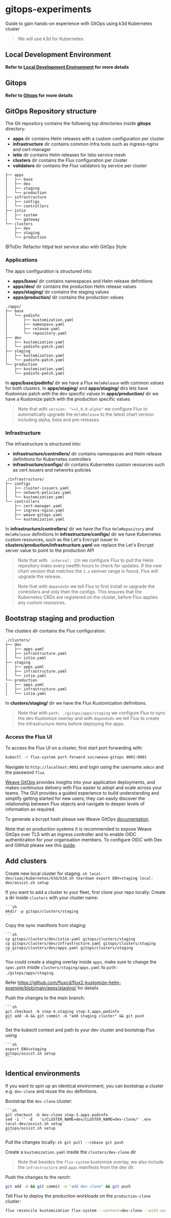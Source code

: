 # gitops-experiments

Guide to gain hands-on experience with GitOps using k3d Kubernetes cluster 

> We will use k3d for Kubernetes

## Local Development Environment

**Refer to [Local Development Environment](local-dev/README.md) for more details**


## Gitops 

**Refer to [Gitops](gitops/README.md) for more details**


## GitOps Repository structure

The Git repository contains the following top directories inside **gitops** directory:

- **apps** dir contains Helm releases with a custom configuration per cluster
- **infrastructure** dir contains common infra tools such as ingress-nginx and cert-manager
- **istio** dir contains Helm releases for Istio service mesh
- **clusters** dir contains the Flux configuration per cluster
- **validators** dir contains the Flux validators by service per cluster

```
├── apps
│   ├── base
│   ├── dev 
│   ├── staging 
│   └── production
├── infrastructure
│   ├── configs
│   └── controllers
├── istio
│   ├── system
│   └── gateway
└── clusters
    ├── dev
    ├── staging
    └── production
```

@ToDo: Refactor httpd test service also with GitOps Style

### Applications

The apps configuration is structured into:

- **apps/base/** dir contains namespaces and Helm release definitions
- **apps/dev/** dir contains the production Helm release values
- **apps/staging/** dir contains the staging values
- **apps/production/** dir contains the production values

```
./apps/
├── base
│   └── podinfo
│       ├── kustomization.yaml
│       ├── namespace.yaml
│       ├── release.yaml
│       └── repository.yaml
├── dev
│   ├── kustomization.yaml
│   └── podinfo-patch.yaml
├── staging 
│   ├── kustomization.yaml
│   └── podinfo-patch.yaml
└── production
    ├── kustomization.yaml
    └── podinfo-patch.yaml
```

In **apps/base/podinfo/** dir we have a Flux `HelmRelease` with common values for both clusters.
In **apps/staging/** and **apps/staging/** dirs lets have Kustomize patch with the dev specific values
In **apps/production/** dir we have a Kustomize patch with the production specific values

> Note that with `version: ">=1.0.0-alpha"` we configure Flux to automatically upgrade the `HelmRelease` to the latest chart version including alpha, beta and pre-releases.


### Infrastructure

The infrastructure is structured into:

- **infrastructure/controllers/** dir contains namespaces and Helm release definitions for Kubernetes controllers
- **infrastructure/configs/** dir contains Kubernetes custom resources such as cert issuers and networks policies

```
./infrastructure/
├── configs
│   ├── cluster-issuers.yaml
│   ├── network-policies.yaml
│   └── kustomization.yaml
└── controllers
    ├── cert-manager.yaml
    ├── ingress-nginx.yaml
    ├── weave-gitops.yaml
    └── kustomization.yaml
```

In **infrastructure/controllers/** dir we have the Flux `HelmRepository` and `HelmRelease` definitions
In **infrastructure/configs/** dir we have Kubernetes custom resources, such as the Let's Encrypt issuer
In **clusters/production/infrastructure.yaml** we replace the Let's Encrypt server value to point to the production API

> Note that with ` interval: 12h` we configure Flux to pull the Helm repository index every twelfth hours to check for updates. If the new chart version that matches the `1.x` semver range is found, Flux will upgrade the release.

> Note that with `dependsOn` we tell Flux to first install or upgrade the controllers and only then the configs.
This ensures that the Kubernetes CRDs are registered on the cluster, before Flux applies any custom resources.

## Bootstrap staging and production

The clusters dir contains the Flux configuration:

```
./clusters/
├── dev
│   ├── apps.yaml
│   ├── infrastructure.yaml
│   └── istio.yaml
├── staging
│   ├── apps.yaml
│   ├── infrastructure.yaml
│   └── istio.yaml
└── production
│   ├── apps.yaml
│   ├── infrastructure.yaml
│   └── istio.yaml
```

In **clusters/staging/** dir we have the Flux Kustomization definitions.

> Note that with `path: ./gitops/apps/staging` we configure Flux to sync the dev Kustomize overlay and 
with `dependsOn` we tell Flux to create the infrastructure items before deploying the apps.


### Access the Flux UI

To access the Flux UI on a cluster, first start port forwarding with:

```sh
kubectl -n flux-system port-forward svc/weave-gitops 9001:9001
```

Navigate to `http://localhost:9001` and login using the username `admin` and the password `flux`.

[Weave GitOps](https://docs.gitops.weave.works/) provides insights into your application deployments,
and makes continuous delivery with Flux easier to adopt and scale across your teams.
The GUI provides a guided experience to build understanding and simplify getting started for new users;
they can easily discover the relationship between Flux objects and navigate to deeper levels of information as required.

To generate a bcrypt hash please see Weave GitOps
[documentation](https://docs.gitops.weave.works/docs/configuration/securing-access-to-the-dashboard/#login-via-a-cluster-user-account). 

Note that on production systems it is recommended to expose Weave GitOps over TLS with an ingress controller and
to enable OIDC authentication for your organisation members.
To configure OIDC with Dex and GitHub please see this [guide](https://docs.gitops.weave.works/docs/guides/setting-up-dex/).

## Add clusters

Create new local cluster for staging.
    ```sh
    local-dev/iaac/kubernetes/k3d/k3d.sh teardown
    export ENV=staging
    local-dev/assist.sh setup
    ```

If you want to add a cluster to your fleet, first clone your repo locally:
Create a dir inside `clusters` with your cluster name:

    ```sh
    mkdir -p gitops/clusters/staging
    ```

Copy the sync manifests from staging:

    ```sh
    cp gitops/clusters/dev/istio.yaml gitops/clusters/staging
    cp gitops/clusters/dev/infrastructure.yaml gitops/clusters/staging
    cp gitops/clusters/dev/apps.yaml gitops/clusters/staging
    ```

You could create a staging overlay inside `apps`, make sure
to change the `spec.path` inside `clusters/staging/apps.yaml` to `path: ./gitops/apps/staging`. 

Refer https://github.com/fluxcd/flux2-kustomize-helm-example/blob/main/apps/staging/ for details 

Push the changes to the main branch:

    ```sh
    git checkout -b step-4.staging step-3.apps.podinfo
    git add -A && git commit -m "add staging cluster" && git push
    ```

Set the kubectl context and path to your dev cluster and bootstrap Flux using 

    ```sh
    export ENV=staging
    gitops/assist.sh setup
    ```

## Identical environments

If you want to spin up an identical environment, you can bootstrap a cluster
e.g. `dev-clone` and reuse the `dev` definitions.

Bootstrap the `dev-clone` cluster:

    ```sh
    git checkout -b dev-clone step-3.apps.podinfo
    sed -i '' -E   's/CLUSTER_NAME=dev/CLUSTER_NAME=dev-clone/' .env
    local-dev/assist.sh setup
    gitops/assist.sh setup
    ```

Pull the changes locally:
    ```sh
    git pull --rebase
    git push 
    ```

Create a `kustomization.yaml` inside the `clusters/dev-clone` dir

> Note that besides the `flux-system` kustomize overlay, we also include
the `infrastructure` and `apps` manifests from the dev dir.

Push the changes to the ranch:

```sh
git add -A && git commit -m "add dev clone" && git push
```

Tell Flux to deploy the production workloads on the `production-clone` cluster:

```sh
flux reconcile kustomization flux-system --context=dev-clone --with-source 
```

